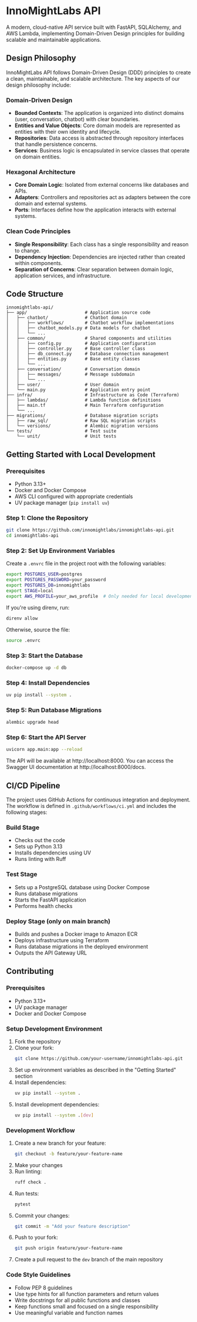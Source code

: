 # InnoMightLabs API

A modern, cloud-native API service built with FastAPI, SQLAlchemy, and AWS Lambda, implementing Domain-Driven Design principles for building scalable and maintainable applications.

## Design Philosophy

InnoMightLabs API follows Domain-Driven Design (DDD) principles to create a clean, maintainable, and scalable architecture. The key aspects of our design philosophy include:

### Domain-Driven Design

- **Bounded Contexts**: The application is organized into distinct domains (user, conversation, chatbot) with clear boundaries.
- **Entities and Value Objects**: Core domain models are represented as entities with their own identity and lifecycle.
- **Repositories**: Data access is abstracted through repository interfaces that handle persistence concerns.
- **Services**: Business logic is encapsulated in service classes that operate on domain entities.

### Hexagonal Architecture

- **Core Domain Logic**: Isolated from external concerns like databases and APIs.
- **Adapters**: Controllers and repositories act as adapters between the core domain and external systems.
- **Ports**: Interfaces define how the application interacts with external systems.

### Clean Code Principles

- **Single Responsibility**: Each class has a single responsibility and reason to change.
- **Dependency Injection**: Dependencies are injected rather than created within components.
- **Separation of Concerns**: Clear separation between domain logic, application services, and infrastructure.

## Code Structure

```
innomightlabs-api/
├── app/                      # Application source code
│   ├── chatbot/              # Chatbot domain
│   │   ├── workflows/        # Chatbot workflow implementations
│   │   ├── chatbot_models.py # Data models for chatbot
│   │   └── ...
│   ├── common/               # Shared components and utilities
│   │   ├── config.py         # Application configuration
│   │   ├── controller.py     # Base controller class
│   │   ├── db_connect.py     # Database connection management
│   │   ├── entities.py       # Base entity classes
│   │   └── ...
│   ├── conversation/         # Conversation domain
│   │   ├── messages/         # Message subdomain
│   │   └── ...
│   ├── user/                 # User domain
│   └── main.py               # Application entry point
├── infra/                    # Infrastructure as Code (Terraform)
│   ├── lambdas/              # Lambda function definitions
│   ├── main.tf               # Main Terraform configuration
│   └── ...
├── migrations/               # Database migration scripts
│   ├── raw_sql/              # Raw SQL migration scripts
│   └── versions/             # Alembic migration versions
└── tests/                    # Test suite
    └── unit/                 # Unit tests
```

## Getting Started with Local Development

### Prerequisites

- Python 3.13+
- Docker and Docker Compose
- AWS CLI configured with appropriate credentials
- UV package manager (`pip install uv`)

### Step 1: Clone the Repository

```bash
git clone https://github.com/innomightlabs/innomightlabs-api.git
cd innomightlabs-api
```

### Step 2: Set Up Environment Variables

Create a `.envrc` file in the project root with the following variables:

```bash
export POSTGRES_USER=postgres
export POSTGRES_PASSWORD=your_password
export POSTGRES_DB=innomightlabs
export STAGE=local
export AWS_PROFILE=your_aws_profile  # Only needed for local development
```

If you're using direnv, run:

```bash
direnv allow
```

Otherwise, source the file:

```bash
source .envrc
```

### Step 3: Start the Database

```bash
docker-compose up -d db
```

### Step 4: Install Dependencies

```bash
uv pip install --system .
```

### Step 5: Run Database Migrations

```bash
alembic upgrade head
```

### Step 6: Start the API Server

```bash
uvicorn app.main:app --reload
```

The API will be available at http://localhost:8000. You can access the Swagger UI documentation at http://localhost:8000/docs.

## CI/CD Pipeline

The project uses GitHub Actions for continuous integration and deployment. The workflow is defined in `.github/workflows/ci.yml` and includes the following stages:

### Build Stage

- Checks out the code
- Sets up Python 3.13
- Installs dependencies using UV
- Runs linting with Ruff

### Test Stage

- Sets up a PostgreSQL database using Docker Compose
- Runs database migrations
- Starts the FastAPI application
- Performs health checks

### Deploy Stage (only on main branch)

- Builds and pushes a Docker image to Amazon ECR
- Deploys infrastructure using Terraform
- Runs database migrations in the deployed environment
- Outputs the API Gateway URL

## Contributing

### Prerequisites

- Python 3.13+
- UV package manager
- Docker and Docker Compose

### Setup Development Environment

1. Fork the repository
2. Clone your fork:
   ```bash
   git clone https://github.com/your-username/innomightlabs-api.git
   ```
3. Set up environment variables as described in the "Getting Started" section
4. Install dependencies:
   ```bash
   uv pip install --system .
   ```
5. Install development dependencies:
   ```bash
   uv pip install --system .[dev]
   ```

### Development Workflow

1. Create a new branch for your feature:
   ```bash
   git checkout -b feature/your-feature-name
   ```
2. Make your changes
3. Run linting:
   ```bash
   ruff check .
   ```
4. Run tests:
   ```bash
   pytest
   ```
5. Commit your changes:
   ```bash
   git commit -m "Add your feature description"
   ```
6. Push to your fork:
   ```bash
   git push origin feature/your-feature-name
   ```
7. Create a pull request to the `dev` branch of the main repository

### Code Style Guidelines

- Follow PEP 8 guidelines
- Use type hints for all function parameters and return values
- Write docstrings for all public functions and classes
- Keep functions small and focused on a single responsibility
- Use meaningful variable and function names